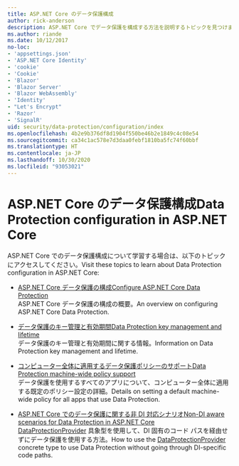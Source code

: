 ```yaml
---
title: ASP.NET Core のデータ保護構成
author: rick-anderson
description: ASP.NET Core でデータ保護を構成する方法を説明するトピックを見つけます。
ms.author: riande
ms.date: 10/12/2017
no-loc:
- 'appsettings.json'
- 'ASP.NET Core Identity'
- 'cookie'
- 'Cookie'
- 'Blazor'
- 'Blazor Server'
- 'Blazor WebAssembly'
- 'Identity'
- "Let's Encrypt"
- 'Razor'
- 'SignalR'
uid: security/data-protection/configuration/index
ms.openlocfilehash: 4b2e9b376df8d1904f550be46b2e1849c4c08e54
ms.sourcegitcommit: ca34c1ac578e7d3daa0febf1810ba5fc74f60bbf
ms.translationtype: HT
ms.contentlocale: ja-JP
ms.lasthandoff: 10/30/2020
ms.locfileid: "93053021"
---
```

# <a name="data-protection-configuration-in-aspnet-core"></a><span data-ttu-id="46995-103">ASP.NET Core のデータ保護構成</span><span class="sxs-lookup"><span data-stu-id="46995-103">Data Protection configuration in ASP.NET Core</span></span>

<span data-ttu-id="46995-104">ASP.NET Core でのデータ保護構成について学習する場合は、以下のトピックにアクセスしてください。</span><span class="sxs-lookup"><span data-stu-id="46995-104">Visit these topics to learn about Data Protection configuration in ASP.NET Core:</span></span>

* [<span data-ttu-id="46995-105">ASP.NET Core データ保護の構成</span><span class="sxs-lookup"><span data-stu-id="46995-105">Configure ASP.NET Core Data Protection</span></span>](xref:security/data-protection/configuration/overview)  
  <span data-ttu-id="46995-106">ASP.NET Core データ保護の構成の概要。</span><span class="sxs-lookup"><span data-stu-id="46995-106">An overview on configuring ASP.NET Core Data Protection.</span></span>

* [<span data-ttu-id="46995-107">データ保護のキー管理と有効期間</span><span class="sxs-lookup"><span data-stu-id="46995-107">Data Protection key management and lifetime</span></span>](xref:security/data-protection/configuration/default-settings)  
  <span data-ttu-id="46995-108">データ保護のキー管理と有効期間に関する情報。</span><span class="sxs-lookup"><span data-stu-id="46995-108">Information on Data Protection key management and lifetime.</span></span>

* [<span data-ttu-id="46995-109">コンピューター全体に適用するデータ保護ポリシーのサポート</span><span class="sxs-lookup"><span data-stu-id="46995-109">Data Protection machine-wide policy support</span></span>](xref:security/data-protection/configuration/machine-wide-policy)  
  <span data-ttu-id="46995-110">データ保護を使用するすべてのアプリについて、コンピューター全体に適用する既定のポリシー設定の詳細。</span><span class="sxs-lookup"><span data-stu-id="46995-110">Details on setting a default machine-wide policy for all apps that use Data Protection.</span></span>

* [<span data-ttu-id="46995-111">ASP.NET Core でのデータ保護に関する非 DI 対応シナリオ</span><span class="sxs-lookup"><span data-stu-id="46995-111">Non-DI aware scenarios for Data Protection in ASP.NET Core</span></span>](xref:security/data-protection/configuration/non-di-scenarios)  
  <span data-ttu-id="46995-112">[DataProtectionProvider](/dotnet/api/Microsoft.AspNetCore.DataProtection.DataProtectionProvider) 具象型を使用して、DI 固有のコード パスを経由せずにデータ保護を使用する方法。</span><span class="sxs-lookup"><span data-stu-id="46995-112">How to use the [DataProtectionProvider](/dotnet/api/Microsoft.AspNetCore.DataProtection.DataProtectionProvider) concrete type to use Data Protection without going through DI-specific code paths.</span></span>
